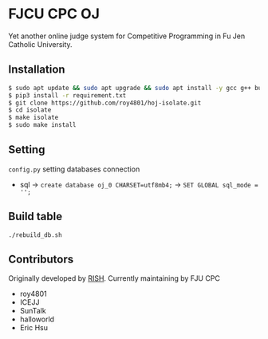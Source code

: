 # FJCU CPC OJ

Yet another online judge system for Competitive Programming in Fu Jen Catholic University.

## Installation

```bash
$ sudo apt update && sudo apt upgrade && sudo apt install -y gcc g++ build-essential python3 python3-pip mysql-server libmysqlclient-dev libcap-dev
$ pip3 install -r requirement.txt
$ git clone https://github.com/roy4801/hoj-isolate.git
$ cd isolate
$ make isolate
$ sudo make install
```

## Setting

`config.py` setting databases connection

* sql -> `create database oj_0 CHARSET=utf8mb4;`
	  -> `SET GLOBAL sql_mode = '';`

## Build table

```
./rebuild_db.sh
```

## Contributors

Originally developed by [RISH](https://rish.com.tw/). Currently maintaining by FJU CPC

* roy4801
* ICEJJ
* SunTalk
* halloworld
* Eric Hsu
